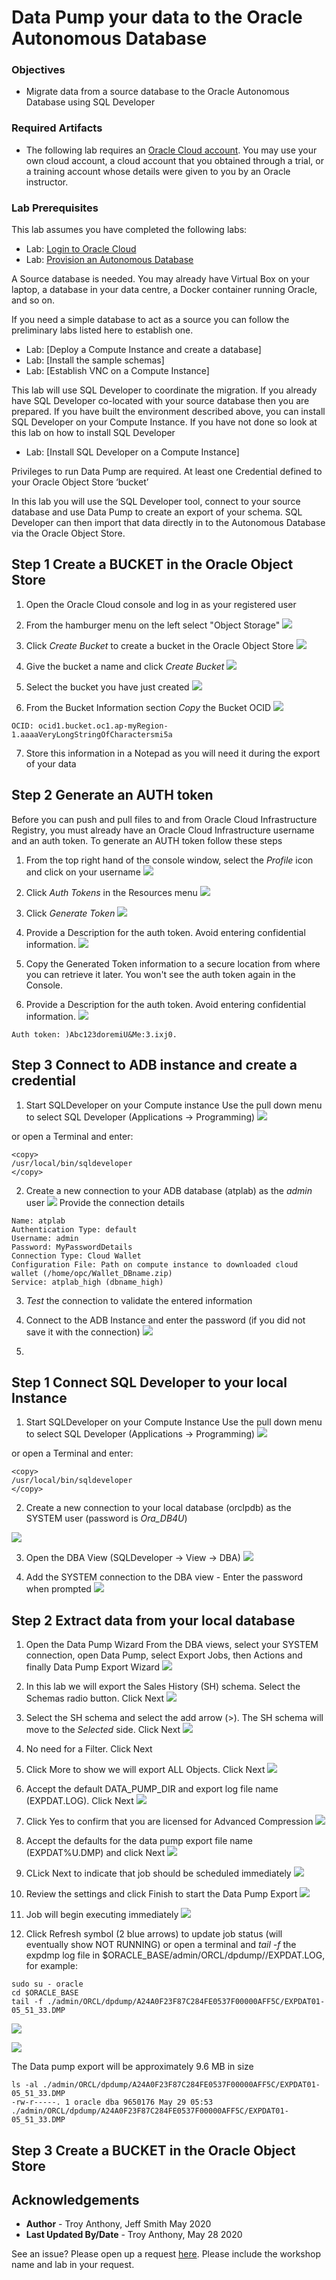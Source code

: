 # Data Pump your data to the Oracle Autonomous Database

### Objectives

-   Migrate data from a source database to the Oracle Autonomous Database using SQL Developer

### Required Artifacts

-   The following lab requires an <a href="https://www.oracle.com/cloud/free/" target="\_blank">Oracle Cloud account</a>. You may use your own cloud account, a cloud account that you obtained through a trial, or a training account whose details were given to you by an Oracle instructor.

### Lab Prerequisites
This lab assumes you have completed the following labs:
* Lab: [Login to Oracle Cloud]()
* Lab: [Provision an Autonomous Database]()

A Source database is needed. You may already have Virtual Box on your laptop, a database in your data centre, a Docker container running Oracle, and so on.

If you need a simple database to act as a source you can follow the preliminary labs listed here to establish one.
* Lab: [Deploy a Compute Instance and create a database]
* Lab: [Install the sample schemas]
* Lab: [Establish VNC on a Compute Instance]

This lab will use SQL Developer to coordinate the migration. If you already have SQL Developer co-located with your source database then you are prepared. If you have built the environment described above, you can install SQL Developer on your Compute Instance. If you have not done so look at this lab on how to install SQL Developer
* Lab: [Install SQL Developer on a Compute Instance]

Privileges to run Data Pump are required.
At least one Credential defined to your Oracle Object Store ‘bucket’

In this lab you will use the SQL Developer tool, connect to your source database and use Data Pump to create an export of your schema. SQL Developer can then import that data directly in to the Autonomous Database via the Oracle Object Store.

## Step 1 Create a BUCKET in the Oracle Object Store
1. Open the Oracle Cloud console and log in as your registered user
2. From the hamburger menu on the left select "Object Storage"
![](../../images/create_object_storage_1.png)

3. Click *Create Bucket* to create a bucket in the Oracle Object Store
![](../../images/create_object_storage_2.png)

4. Give the bucket a name and click *Create Bucket*
![](../../images/create_object_storage_3.png)

5. Select the bucket you have just created
![](../../images/create_object_storage_4.png)

6. From the Bucket Information section *Copy* the Bucket OCID
![](../../images/create_object_storage_5.png)

````
OCID: ocid1.bucket.oc1.ap-myRegion-1.aaaaVeryLongStringOfCharactersmi5a
````
7. Store this information in a Notepad as you will need it during the export of your data

## Step 2 Generate an AUTH token
Before you can push and pull files to and from Oracle Cloud Infrastructure Registry, you must already have an Oracle Cloud Infrastructure username and an auth token. To generate an AUTH token follow these steps
1. From the top right hand of the console window, select the *Profile* icon and click on your username
![](../../images/create_auth_token_profile_1.png)

2. Click *Auth Tokens* in the Resources menu
![](../../images/create_auth_token_profile_2.png)

3. Click *Generate Token*
![](../../images/create_auth_token_profile_3.png)

4. Provide a Description for the auth token. Avoid entering confidential information.
![](../../images/create_auth_token_profile_4.png)

5. Copy the Generated Token information to a secure location from where you can retrieve it later. You won't see the auth token again in the Console.
4. Provide a Description for the auth token. Avoid entering confidential information.
![](../../images/create_auth_token_profile_5.png)

````
Auth token: )Abc123doremiU&Me:3.ixj0.
````
## Step 3 Connect to ADB instance and create a credential
1. Start SQLDeveloper on your Compute instance
Use the pull down menu to select SQL Developer (Applications -> Programming)
![](../../images/SQLDeveloper_start_menu.png)

or open a Terminal and enter:
````
<copy>
/usr/local/bin/sqldeveloper
</copy>
````
2. Create a new connection to your ADB database (atplab) as the *admin* user
![](../../images/SQLDeveloper_connect_ATP_1.png.png)
Provide the connection details
````
Name: atplab
Authentication Type: default
Username: admin
Password: MyPasswordDetails
Connection Type: Cloud Wallet
Configuration File: Path on compute instance to downloaded cloud wallet (/home/opc/Wallet_DBname.zip)
Service: atplab_high (dbname_high)
````
3. *Test* the connection to validate the entered information

4. Connect to the ADB Instance and enter the password (if you did not save it with the connection)
![](../../images/SQLDeveloper_connect_ATP_2.png.png)

5. 

## Step 1 Connect SQL Developer to your local Instance
1. Start SQLDeveloper on your Compute Instance
Use the pull down menu to select SQL Developer (Applications -> Programming)
![](../../images/SQLDeveloper_start_menu.png)

or open a Terminal and enter:
````
<copy>
/usr/local/bin/sqldeveloper
</copy>
````
2. Create a new connection to your local database (orclpdb) as the SYSTEM user (password is *Ora_DB4U*)

![](../../images/SQLDeveloper_create_system_connection.png)

3. Open the DBA View (SQLDeveloper -> View -> DBA)
![](../../images/SQLDeveloper_view_DBA.png)

4. Add the SYSTEM connection to the DBA view - Enter the password when prompted
![](../../images/SQLDeveloper_DBA_system.png)

## Step 2 Extract data from your local database
1. Open the Data Pump Wizard
From the DBA views, select your SYSTEM connection, open Data Pump, select Export Jobs, then Actions and finally Data Pump Export Wizard
![](../../images/SQLDeveloper_data_pump_2.png)

2. In this lab we will export the Sales History (SH) schema. Select the Schemas radio button. Click Next
![](../../images/SQLDeveloper_data_pump_wizard_step_2.png)

3. Select the SH schema and select the add arrow (>). The SH schema will move to the *Selected* side. Click Next
![](../../images/SQLDeveloper_data_pump_wizard_step_3.png)

4. No need for a Filter. Click Next

5. Click More to show we will export ALL Objects. Click Next
![](../../images/SQLDeveloper_data_pump_wizard_step_5.png)

6. Accept the default DATA_PUMP_DIR and export log file name (EXPDAT.LOG). Click Next
![](../../images/SQLDeveloper_data_pump_wizard_step_6.png)

7. Click Yes to confirm that you are licensed for Advanced Compression
![](../../images/SQLDeveloper_data_pump_wizard_step_6a.png)

8. Accept the defaults for the data pump export file name (EXPDAT%U.DMP) and click Next
![](../../images/SQLDeveloper_data_pump_wizard_step_7.png)

9. CLick Next to indicate that job should be scheduled immediately
![](../../images/SQLDeveloper_data_pump_wizard_step_8.png)

10. Review the settings and click Finish to start the Data Pump Export
![](../../images/SQLDeveloper_data_pump_wizard_step_9.png)

11. Job will begin executing immediately
![](../../images/SQLDeveloper_data_pump_wizard_step_10.png)

12. Click Refresh symbol (2 blue arrows) to update job status (will eventually show NOT RUNNING)
or open a terminal and *tail -f* the expdmp log file in $ORACLE_BASE/admin/ORCL/dpdump/<Identifier>/EXPDAT<timestamp>.LOG, for example:
````
sudo su - oracle
cd $ORACLE_BASE
tail -f ./admin/ORCL/dpdump/A24A0F23F87C284FE0537F00000AFF5C/EXPDAT01-05_51_33.DMP
````
![](../../images/Datapump_export_log_tail.png)

![](../../images/SQLDeveloper_datapump_completed.png)

The Data pump export will be approximately 9.6 MB in size
````
ls -al ./admin/ORCL/dpdump/A24A0F23F87C284FE0537F00000AFF5C/EXPDAT01-05_51_33.DMP
-rw-r-----. 1 oracle dba 9650176 May 29 05:53 ./admin/ORCL/dpdump/A24A0F23F87C284FE0537F00000AFF5C/EXPDAT01-05_51_33.DMP
````

## Step 3 Create a BUCKET in the Oracle Object Store


## Acknowledgements

 - **Author** - Troy Anthony, Jeff Smith May 2020
 - **Last Updated By/Date** - Troy Anthony, May 28 2020

 See an issue?  Please open up a request [here](https://github.com/oracle/learning-library/issues).   Please include the workshop name and lab in your request.
